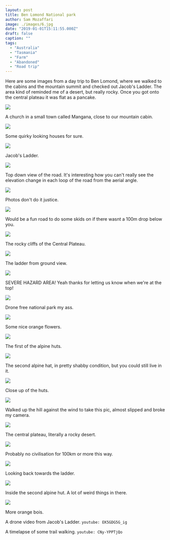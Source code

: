 ```yaml
---
layout: post
title: Ben Lomond National park
author: Sam Mozaffari
image: ./images/6.jpg
date: "2019-01-01T15:11:55.000Z"
draft: false
caption: ""
tags: 
  - "Australia"
  - "Tasmania"
  - "Farm"
  - "Abandoned"
  - "Road trip" 
---
```


Here are some images from a day trip to Ben Lomond, where we walked to the cabins and the mountain summit and checked out Jacob's Ladder. The area kind of reminded me of a desert, but really rocky. Once you got onto the central plateau it was flat as a pancake.

![](./images/1.jpg)

A church in a small town called Mangana, close to our mountain cabin.


![](./images/3.jpg)

Some quirky looking houses for sure.


![](./images/4.jpg)

Jacob's Ladder.

![](./images/5.jpg)

Top down view of the road. It's interesting how you can't really see the elevation change in each loop of the road from the aerial angle.

![](./images/6.jpg)

Photos don't do it justice.


![](./images/8.jpg)

Would be a fun road to do some skids on if there wasnt a 100m drop below you.

![](./images/9.jpg)

The rocky cliffs of the Central Plateau.

![](./images/10.jpg)

The ladder from ground view.

![](./images/11.jpg)

SEVERE HAZARD AREA! Yeah thanks for letting us know when we're at the top!

![](./images/12.jpg)

Drone free national park my ass.

![](./images/13.jpg)

Some nice orange flowers.

![](./images/14.jpg)

The first of the alpine huts.

![](./images/15.jpg)

The second alpine hat, in pretty shabby condition, but you could still live in it.

![](./images/16.jpg)

Close up of the huts.

![](./images/17.jpg)

Walked up the hill against the wind to take this pic, almost slipped and broke my camera.

![](./images/18.jpg)

The central plateau, literally a rocky desert.

![](./images/19.jpg)

Probably no civilisation for 100km or more this way.

![](./images/20.jpg)

Looking back towards the ladder.

![](./images/21.jpg)

Inside the second alpine hut. A lot of weird things in there.

![](./images/22.jpg)

More orange bois.

A drone video from Jacob's Ladder.
`youtube: EK5GDG5G_ig`

A timelapse of some trail walking.
`youtube: CNy-YPPTjQo`





